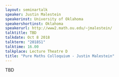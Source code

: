```yaml
---
layout: seminartalk
speaker: Justin Malestein
speakerinst: University of Oklahoma
speakershortinst: Oklahoma
speakerurl: http://www2.math.ou.edu/~jmalestein/
talktitle: TBD
talkdate: Oct 8 2018
talkterm: "2018S1"
talktime: 16.00
talkplace: Lecture Theatre D
title: "Pure Maths Colloquium - Justin Malestein"
---
```


TBD